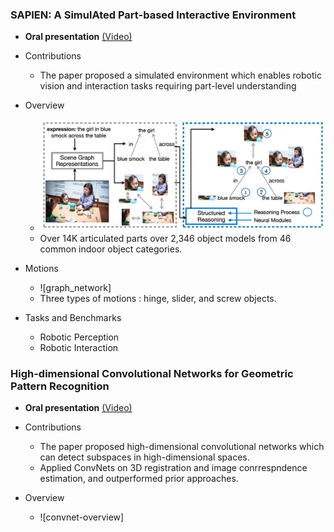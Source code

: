 ### SAPIEN: A SimulAted Part-based Interactive Environment
- **Oral presentation** [(Video)](http://cvpr20.s3-website-us-west-2.amazonaws.com/CVPR20/CVPR20/511/511-oral.mp4)

- Contributions
    - The paper proposed a simulated environment which enables robotic vision and interaction tasks requiring part-level understanding
    
- Overview
    - ![graph_overview](./img/graph_overview.png)
    - Over 14K articulated parts over 2,346 object models from 46 common indoor object categories.
    
- Motions
    - ![graph_network]
    - Three types of motions : hinge, slider, and screw objects.
        
- Tasks and Benchmarks
    - Robotic Perception
    - Robotic Interaction
    
### High-dimensional Convolutional Networks for Geometric Pattern Recognition
- **Oral presentation** [(Video)](http://cvpr20.s3-website-us-west-2.amazonaws.com/CVPR20/CVPR20/1831/1831-oral.mp4)

- Contributions
    - The paper proposed high-dimensional convolutional networks which can detect subspaces in high-dimensional spaces.
    - Applied ConvNets on 3D registration and image conrrespndence estimation, and outperformed prior approaches.
    
- Overview
    - ![convnet-overview]
